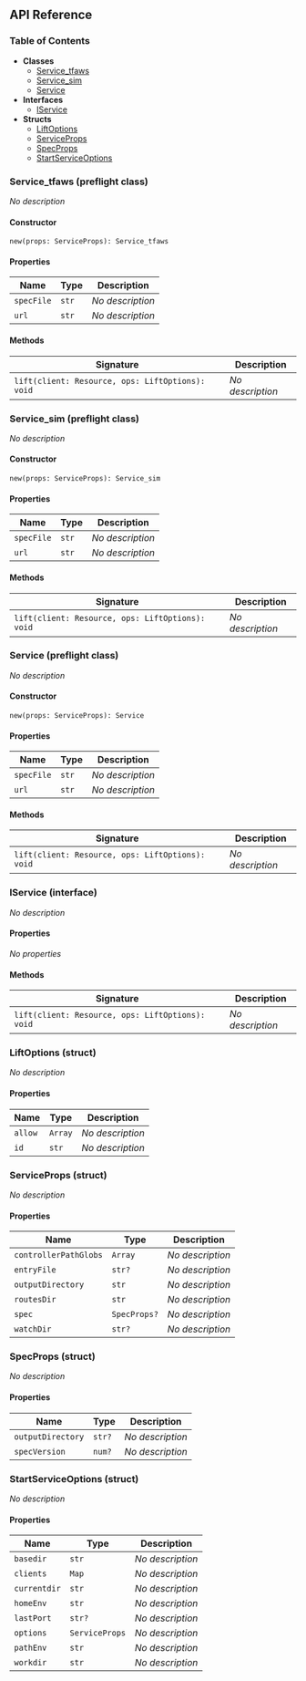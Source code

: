 ## API Reference

### Table of Contents

- **Classes**
  - <a href="#@winglibs/tsoa.Service_tfaws">Service_tfaws</a>
  - <a href="#@winglibs/tsoa.Service_sim">Service_sim</a>
  - <a href="#@winglibs/tsoa.Service">Service</a>
- **Interfaces**
  - <a href="#@winglibs/tsoa.IService">IService</a>
- **Structs**
  - <a href="#@winglibs/tsoa.LiftOptions">LiftOptions</a>
  - <a href="#@winglibs/tsoa.ServiceProps">ServiceProps</a>
  - <a href="#@winglibs/tsoa.SpecProps">SpecProps</a>
  - <a href="#@winglibs/tsoa.StartServiceOptions">StartServiceOptions</a>

### Service_tfaws (preflight class) <a class="wing-docs-anchor" id="@winglibs/tsoa.Service_tfaws"></a>

*No description*

#### Constructor

```
new(props: ServiceProps): Service_tfaws
```

#### Properties

| **Name** | **Type** | **Description** |
| --- | --- | --- |
| <code>specFile</code> | <code>str</code> | *No description* |
| <code>url</code> | <code>str</code> | *No description* |

#### Methods

| **Signature** | **Description** |
| --- | --- |
| <code>lift(client: Resource, ops: LiftOptions): void</code> | *No description* |

### Service_sim (preflight class) <a class="wing-docs-anchor" id="@winglibs/tsoa.Service_sim"></a>

*No description*

#### Constructor

```
new(props: ServiceProps): Service_sim
```

#### Properties

| **Name** | **Type** | **Description** |
| --- | --- | --- |
| <code>specFile</code> | <code>str</code> | *No description* |
| <code>url</code> | <code>str</code> | *No description* |

#### Methods

| **Signature** | **Description** |
| --- | --- |
| <code>lift(client: Resource, ops: LiftOptions): void</code> | *No description* |

### Service (preflight class) <a class="wing-docs-anchor" id="@winglibs/tsoa.Service"></a>

*No description*

#### Constructor

```
new(props: ServiceProps): Service
```

#### Properties

| **Name** | **Type** | **Description** |
| --- | --- | --- |
| <code>specFile</code> | <code>str</code> | *No description* |
| <code>url</code> | <code>str</code> | *No description* |

#### Methods

| **Signature** | **Description** |
| --- | --- |
| <code>lift(client: Resource, ops: LiftOptions): void</code> | *No description* |

### IService (interface) <a class="wing-docs-anchor" id="@winglibs/tsoa.IService"></a>

*No description*

#### Properties

*No properties*

#### Methods

| **Signature** | **Description** |
| --- | --- |
| <code>lift(client: Resource, ops: LiftOptions): void</code> | *No description* |

### LiftOptions (struct) <a class="wing-docs-anchor" id="@winglibs/tsoa.LiftOptions"></a>

*No description*

#### Properties

| **Name** | **Type** | **Description** |
| --- | --- | --- |
| <code>allow</code> | <code>Array<str></code> | *No description* |
| <code>id</code> | <code>str</code> | *No description* |

### ServiceProps (struct) <a class="wing-docs-anchor" id="@winglibs/tsoa.ServiceProps"></a>

*No description*

#### Properties

| **Name** | **Type** | **Description** |
| --- | --- | --- |
| <code>controllerPathGlobs</code> | <code>Array<str></code> | *No description* |
| <code>entryFile</code> | <code>str?</code> | *No description* |
| <code>outputDirectory</code> | <code>str</code> | *No description* |
| <code>routesDir</code> | <code>str</code> | *No description* |
| <code>spec</code> | <code>SpecProps?</code> | *No description* |
| <code>watchDir</code> | <code>str?</code> | *No description* |

### SpecProps (struct) <a class="wing-docs-anchor" id="@winglibs/tsoa.SpecProps"></a>

*No description*

#### Properties

| **Name** | **Type** | **Description** |
| --- | --- | --- |
| <code>outputDirectory</code> | <code>str?</code> | *No description* |
| <code>specVersion</code> | <code>num?</code> | *No description* |

### StartServiceOptions (struct) <a class="wing-docs-anchor" id="@winglibs/tsoa.StartServiceOptions"></a>

*No description*

#### Properties

| **Name** | **Type** | **Description** |
| --- | --- | --- |
| <code>basedir</code> | <code>str</code> | *No description* |
| <code>clients</code> | <code>Map<Resource></code> | *No description* |
| <code>currentdir</code> | <code>str</code> | *No description* |
| <code>homeEnv</code> | <code>str</code> | *No description* |
| <code>lastPort</code> | <code>str?</code> | *No description* |
| <code>options</code> | <code>ServiceProps</code> | *No description* |
| <code>pathEnv</code> | <code>str</code> | *No description* |
| <code>workdir</code> | <code>str</code> | *No description* |

